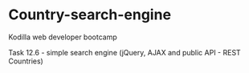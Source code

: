 # Country-search-engine

Kodilla web developer bootcamp

Task 12.6 - simple search engine (jQuery, AJAX and public API - REST Countries)
